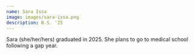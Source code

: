```yaml
---
name: Sara Issa
image: images/sara-issa.png
description: B.S. '25
---
```


Sara (she/her/hers) graduated in 2025. She plans to go to medical school following a gap year.


